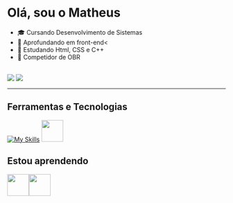# Olá, sou o Matheus
- 🎓 Cursando Desenvolvimento de Sistemas
- 🔭 Aprofundando em front-end<
- 📖 Estudando Html, CSS e C++
- 🤖 Competidor de OBR<br><br>

![](https://github-readme-stats.vercel.app/api?username=Matheus-Gabriel07&theme=dark&hide_border=false&include_all_commits=true&count_private=true)
![](https://github-readme-stats.vercel.app/api/top-langs/?username=Matheus-Gabriel07&theme=dark&hide_border=false&include_all_commits=true&count_private=true&layout=compact)<hr>

## Ferramentas e Tecnologias
[![My Skills](https://skillicons.dev/icons?i=figma,ai,pr,ps,blender,arduino,vscode)](https://skillicons.dev)
<img src="https://cdn.jsdelivr.net/gh/devicons/devicon/icons/github/github-original.svg" height= "50" width="50"/>
          
## Estou aprendendo
<img src="https://cdn.jsdelivr.net/gh/devicons/devicon/icons/html5/html5-original.svg" height= "50" width="50"/><img src="https://cdn.jsdelivr.net/gh/devicons/devicon/icons/css3/css3-original.svg" height= "50" width="50" />
